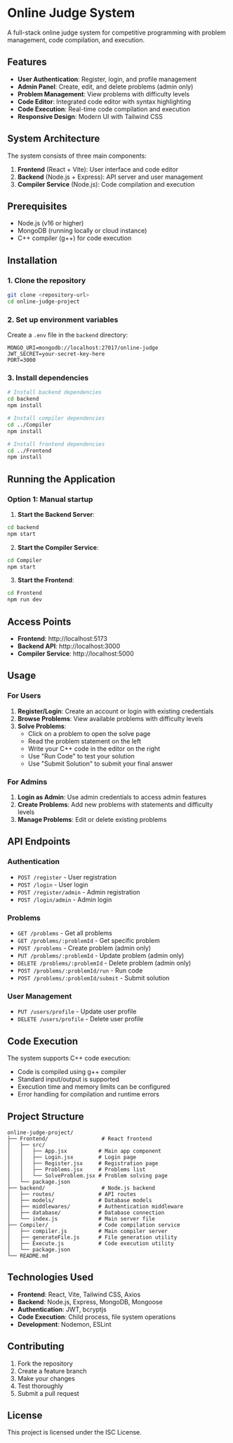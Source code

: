 # Online Judge System

A full-stack online judge system for competitive programming with problem management, code compilation, and execution.

## Features

- **User Authentication**: Register, login, and profile management
- **Admin Panel**: Create, edit, and delete problems (admin only)
- **Problem Management**: View problems with difficulty levels
- **Code Editor**: Integrated code editor with syntax highlighting
- **Code Execution**: Real-time code compilation and execution
- **Responsive Design**: Modern UI with Tailwind CSS

## System Architecture

The system consists of three main components:

1. **Frontend** (React + Vite): User interface and code editor
2. **Backend** (Node.js + Express): API server and user management
3. **Compiler Service** (Node.js): Code compilation and execution

## Prerequisites

- Node.js (v16 or higher)
- MongoDB (running locally or cloud instance)
- C++ compiler (g++) for code execution

## Installation

### 1. Clone the repository
```bash
git clone <repository-url>
cd online-judge-project
```

### 2. Set up environment variables
Create a `.env` file in the `backend` directory:
```env
MONGO_URI=mongodb://localhost:27017/online-judge
JWT_SECRET=your-secret-key-here
PORT=3000
```

### 3. Install dependencies
```bash
# Install backend dependencies
cd backend
npm install

# Install compiler dependencies
cd ../Compiler
npm install

# Install frontend dependencies
cd ../Frontend
npm install
```

## Running the Application

### Option 1: Manual startup

1. **Start the Backend Server**:
```bash
cd backend
npm start
```

2. **Start the Compiler Service**:
```bash
cd Compiler
npm start
```

3. **Start the Frontend**:
```bash
cd Frontend
npm run dev
```

## Access Points

- **Frontend**: http://localhost:5173
- **Backend API**: http://localhost:3000
- **Compiler Service**: http://localhost:5000

## Usage

### For Users

1. **Register/Login**: Create an account or login with existing credentials
2. **Browse Problems**: View available problems with difficulty levels
3. **Solve Problems**: 
   - Click on a problem to open the solve page
   - Read the problem statement on the left
   - Write your C++ code in the editor on the right
   - Use "Run Code" to test your solution
   - Use "Submit Solution" to submit your final answer

### For Admins

1. **Login as Admin**: Use admin credentials to access admin features
2. **Create Problems**: Add new problems with statements and difficulty levels
3. **Manage Problems**: Edit or delete existing problems

## API Endpoints

### Authentication
- `POST /register` - User registration
- `POST /login` - User login
- `POST /register/admin` - Admin registration
- `POST /login/admin` - Admin login

### Problems
- `GET /problems` - Get all problems
- `GET /problems/:problemId` - Get specific problem
- `POST /problems` - Create problem (admin only)
- `PUT /problems/:problemId` - Update problem (admin only)
- `DELETE /problems/:problemId` - Delete problem (admin only)
- `POST /problems/:problemId/run` - Run code
- `POST /problems/:problemId/submit` - Submit solution

### User Management
- `PUT /users/profile` - Update user profile
- `DELETE /users/profile` - Delete user profile

## Code Execution

The system supports C++ code execution:

- Code is compiled using g++ compiler
- Standard input/output is supported
- Execution time and memory limits can be configured
- Error handling for compilation and runtime errors

## Project Structure

```
online-judge-project/
├── Frontend/                 # React frontend
│   ├── src/
│   │   ├── App.jsx          # Main app component
│   │   ├── Login.jsx        # Login page
│   │   ├── Register.jsx     # Registration page
│   │   ├── Problems.jsx     # Problems list
│   │   └── SolveProblem.jsx # Problem solving page
│   └── package.json
├── backend/                  # Node.js backend
│   ├── routes/              # API routes
│   ├── models/              # Database models
│   ├── middlewares/         # Authentication middleware
│   ├── database/            # Database connection
│   └── index.js             # Main server file
├── Compiler/                # Code compilation service
│   ├── compiler.js          # Main compiler server
│   ├── generateFile.js      # File generation utility
│   ├── Execute.js           # Code execution utility
│   └── package.json
└── README.md
```

## Technologies Used

- **Frontend**: React, Vite, Tailwind CSS, Axios
- **Backend**: Node.js, Express, MongoDB, Mongoose
- **Authentication**: JWT, bcryptjs
- **Code Execution**: Child process, file system operations
- **Development**: Nodemon, ESLint

## Contributing

1. Fork the repository
2. Create a feature branch
3. Make your changes
4. Test thoroughly
5. Submit a pull request

## License

This project is licensed under the ISC License. 